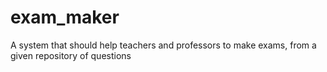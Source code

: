 exam_maker
==========

A system that should help teachers and professors to make exams, from a given repository of questions
